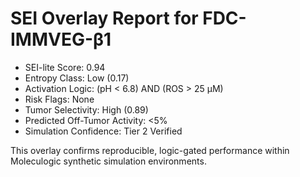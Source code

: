 # SEI Overlay Report for FDC-IMMVEG-β1

- SEI-lite Score: 0.94
- Entropy Class: Low (0.17)
- Activation Logic: (pH < 6.8) AND (ROS > 25 µM)
- Risk Flags: None
- Tumor Selectivity: High (0.89)
- Predicted Off-Tumor Activity: <5%
- Simulation Confidence: Tier 2 Verified

This overlay confirms reproducible, logic-gated performance within Moleculogic synthetic simulation environments.
